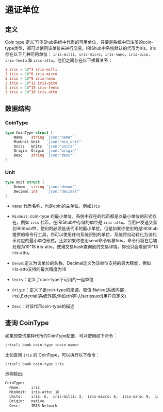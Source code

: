 # 通证单位

## 定义

Coin type 定义了IRIShub系统中代币的可用单位，只要是系统中已注册的coin-type类型，都可以使用该单位来进行交易。IRIShub中系统默认的代币为iris，iris存在以下几种可用单位： `iris-milli`，`iris-micro`，`iris-nano`，`iris-pico`，`iris-femto` 和 `iris-atto`。他们之间存在以下换算关系：

```toml
1 iris = 10^3 iris-milli
1 iris = 10^6 iris-micro
1 iris = 10^9 iris-nano
1 iris = 10^12 iris-pico
1 iris = 10^15 iris-femto
1 iris = 10^18 iris-atto
```

## 数据结构

### CoinType

```go
type CoinType struct {
    Name    string `json:"name"`
    MinUnit Unit   `json:"min_unit"`
    Units   Units  `json:"units"`
    Origin  Origin `json:"origin"`
    Desc    string `json:"desc"`
}
```

### Unit

```go
type Unit struct {
    Denom   string `json:"denom"`
    Decimal int    `json:"decimal"`
}
```

* `Name`:  代币名称，也是coin的主单位，例如`iris`
* `MinUnit`: coin-type 的最小单位，系统中存在的代币都是以最小单位的形式存在，例如 `iris` 代币，在IRIShub中存储的单位是 `iris-atto`。当用户发送交易到IRIShub中，使用的必须是该代币的最小单位。但是如果你使用的是IRIShub提供的命令行工具，你可以使用任何系统识别的单位，系统将自动转化为该代币对应的最小单位形式。比如如果你使用send命令转移1iris，命令行将在后端处理为10^18 iris-atto，使用交易hash查询到的交易详情，你也只会看到10^18 iris-atto。

* `Denom`:定义为该单位的名称，Decimal定义为该单位支持的最大精度，例如iris-atto支持的最大精度为18
* `Units`：定义了coin-type下可用的一组单位
* `Origin`：定义了该coin-type的来源，取值:Native(系统内部，iris),External(系统外部,例如eth等),UserIssued(用户自定义)
* `Desc`：对该代币coin-type的描述

## 查询 CoinType

如果想查询某种代币的CoinType配置，可以使用如下命令：

```bash
iriscli bank coin-type <coin-name>
```

比如查询 `iris` 的 CoinType，可以执行以下命令：

```bash
iriscli bank coin-type iris
```

示例输出:

```bash
CoinType:
  Name:     iris
  MinUnit:  iris-atto: 18
  Units:    iris: 0,  iris-milli: 3,  iris-micro: 6,  iris-nano: 9,  iris-pico: 12,  iris-femto: 15,  iris-atto: 18
  Origin:   native
  Desc:     IRIS Network
```
